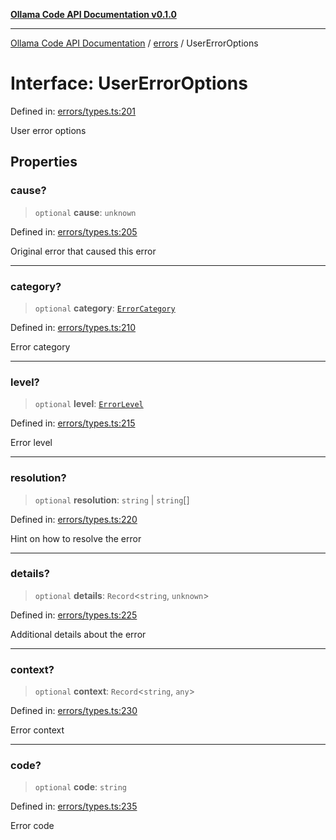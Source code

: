 [**Ollama Code API Documentation v0.1.0**](../../README.md)

***

[Ollama Code API Documentation](../../modules.md) / [errors](../README.md) / UserErrorOptions

# Interface: UserErrorOptions

Defined in: [errors/types.ts:201](https://github.com/erichchampion/ollama-code/blob/d3714fddada0e31a207f4ac11b8476937193173b/ollama-code/src/errors/types.ts#L201)

User error options

## Properties

### cause?

> `optional` **cause**: `unknown`

Defined in: [errors/types.ts:205](https://github.com/erichchampion/ollama-code/blob/d3714fddada0e31a207f4ac11b8476937193173b/ollama-code/src/errors/types.ts#L205)

Original error that caused this error

***

### category?

> `optional` **category**: [`ErrorCategory`](../enumerations/ErrorCategory.md)

Defined in: [errors/types.ts:210](https://github.com/erichchampion/ollama-code/blob/d3714fddada0e31a207f4ac11b8476937193173b/ollama-code/src/errors/types.ts#L210)

Error category

***

### level?

> `optional` **level**: [`ErrorLevel`](../enumerations/ErrorLevel.md)

Defined in: [errors/types.ts:215](https://github.com/erichchampion/ollama-code/blob/d3714fddada0e31a207f4ac11b8476937193173b/ollama-code/src/errors/types.ts#L215)

Error level

***

### resolution?

> `optional` **resolution**: `string` \| `string`[]

Defined in: [errors/types.ts:220](https://github.com/erichchampion/ollama-code/blob/d3714fddada0e31a207f4ac11b8476937193173b/ollama-code/src/errors/types.ts#L220)

Hint on how to resolve the error

***

### details?

> `optional` **details**: `Record`\<`string`, `unknown`\>

Defined in: [errors/types.ts:225](https://github.com/erichchampion/ollama-code/blob/d3714fddada0e31a207f4ac11b8476937193173b/ollama-code/src/errors/types.ts#L225)

Additional details about the error

***

### context?

> `optional` **context**: `Record`\<`string`, `any`\>

Defined in: [errors/types.ts:230](https://github.com/erichchampion/ollama-code/blob/d3714fddada0e31a207f4ac11b8476937193173b/ollama-code/src/errors/types.ts#L230)

Error context

***

### code?

> `optional` **code**: `string`

Defined in: [errors/types.ts:235](https://github.com/erichchampion/ollama-code/blob/d3714fddada0e31a207f4ac11b8476937193173b/ollama-code/src/errors/types.ts#L235)

Error code
